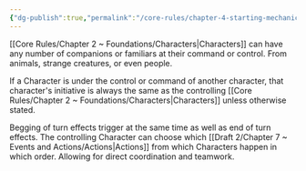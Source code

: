 ```yaml
---
{"dg-publish":true,"permalink":"/core-rules/chapter-4-starting-mechanics/companions/"}
---
```


[[Core Rules/Chapter 2 ~ Foundations/Characters\|Characters]] can have any number of companions or familiars at their command or control. From animals, strange creatures, or even people.

If a Character is under the control or command of another character, that character's initiative is always the same as the controlling [[Core Rules/Chapter 2 ~ Foundations/Characters\|Characters]] unless otherwise stated.

Begging of turn effects trigger at the same time as well as end of turn effects. The controlling Character can choose which [[Draft 2/Chapter 7 ~ Events and Actions/Actions\|Actions]] from which Characters happen in which order. Allowing for direct coordination and teamwork.